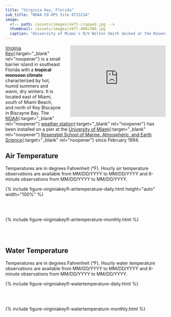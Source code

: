 ```yaml
---
title: "Virginia Key, Florida"
sub_title: "NOAA CO-OPS Site 8723214"
image:
  <!-- path: /assets/images/vkfl-cropped.jpg -->
  thumbnail: /assets/images/vkfl-400x300.jpg
  caption: "University of Miami's R/V Walton Smith docked at the Rosenstiel School of Marine, Atmospheric, and Earth Science on Virginia Key"
---
```


<iframe src="https://www.google.com/maps/embed?pb=!1m14!1m12!1m3!1d42461.70157812699!2d-80.17255246551831!3d25.73753395804339!2m3!1f0!2f0!3f0!3m2!1i1024!2i768!4f13.1!5e0!3m2!1sen!2sus!4v1704939462365!5m2!1sen!2sus" align="right" width="300" height="225" style="border:0; padding-left: 30px;" allowfullscreen="" loading="lazy" referrerpolicy="no-referrer-when-downgrade"></iframe>

[Virginia Key](https://en.wikipedia.org/wiki/Virginia_Key){:target="_blank" rel="noopener"} is a small barrier island in southeast Florida with a **tropical monsoon climate** characterized by hot, humid summers and warm, dry winters. It is located east of Miami, south of Miami Beach, and north of Key Biscayne in Biscayne Bay. The [NOAA](https://www.noaa.gov){:target="_blank" rel="noopener"} [weather station](https://tidesandcurrents.noaa.gov/stationhome.html?id=8723214){:target="_blank" rel="noopener"} has been installed on a pier at the [University of Miami](https://welcome.miami.edu){:target="_blank" rel="noopener"} [Rosenstiel School of Marine, Atmospheric, and Earth Science](https://earth.miami.edu){:target="_blank" rel="noopener"} since February 1994.


## Air Temperature
Temperatures are in degrees Fahrenheit (&deg;F). Hourly air temperature observations are available from MM/DD/YYYY to MM/DD/YYYY and 6-minute observations from MM/DD/YYYY to MM/DD/YYYY.

{% include figure-virginiakeyfl-airtemperature-daily.html
  height="auto"
  width="100%" %}

<br/><br/>  

{% include figure-virginiakeyfl-airtemperature-monthly.html %}

<br/><br/>  

## Water Temperature
Temperatures are in degrees Fahrenheit (&deg;F). Hourly water temperature observations are available from MM/DD/YYYY to MM/DD/YYYY and 6-minute observations from MM/DD/YYYY to MM/DD/YYYY.

{% include figure-virginiakeyfl-watertemperature-daily.html %}

<br/><br/>  

{% include figure-virginiakeyfl-watertemperature-monthly.html %}

